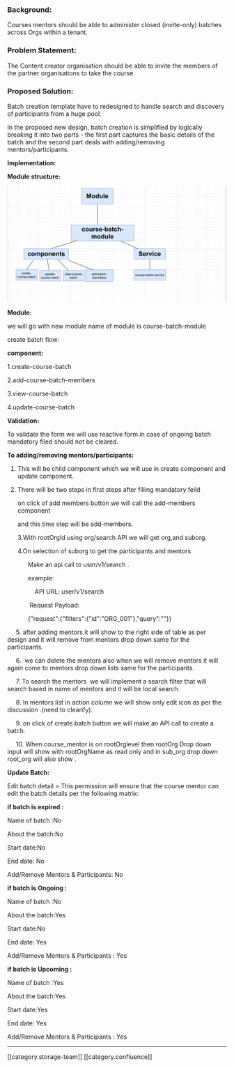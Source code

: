 
###  **Background:** 

Courses mentors should be able to administer closed (invite-only) batches across Orgs within a tenant.

### Problem Statement:
The Content creator organisation should be able to invite the members of the partner organisations to take the course.




### Proposed Solution:


Batch creation template have to redesigned to handle search and discovery of participants from a huge pool.

In the proposed new design, batch creation is simplified by logically breaking it into two parts - the first part captures the basic details of the batch and the second part deals with adding/removing mentors/participants. 

 **Implementation:** 



 **Module structure:** 



![](images/storage/Screenshot.png)



 **Module:** 

we will go with new module name of module is course-batch-module

create batch flow:

 **component:** 

1.create-course-batch

2.add-course-batch-members

3.view-course-batch

4.update-course-batch

 **Validation:** 

To validate the form we will use reactive form.in case of ongoing batch mandatory filed should not be cleared.

 **To adding/removing mentors/participants:** 


1. This will be child component which we will use in create component and update component.
1. There will be two steps in first steps after filling mandatory feild

    on click of add members button we will call the add-members component

    and this time step will be add-members.

      3.With rootOrgId using org/search API we will get org,and suborg.

      4.On selection of suborg to get the participants and mentors 

            Make an api call to user/v1/search .

            example: 

                API URL: user/v1/search

             Request Payload: 

            {"request":{"filters":{"id":"ORG_001"},"query":""}}

     5. after adding mentors it will show to the right side of table as per design and it will remove from mentors drop down same for the participants.

     6.  we can delete the mentors also when we will remove mentors it will again come to mentors drop down lists same for the participants.

     7. To search the mentors  we will implement a search filter that will search based in name of mentors and it will be local search.

     8. In mentors list in action column we will show only edit icon as per the discussion .(need to clearify).

     9. on click of create batch button we will make an API call to create a batch.

     10. When course_mentor is on rootOrglevel then rootOrg Drop down input will show with rootOrgName as read only and in sub_org drop down root_org will also show .



 **Update Batch:** 

Edit batch detail > This permission will ensure that the course mentor can edit the batch details per the following matrix:

 **if batch is expired :** 

Name of batch :No

About the batch:No

Start date:No

End date: No

Add/Remove Mentors & Participants: No

 **if batch is Ongoing :** 

Name of batch :No

About the batch:Yes

Start date:No

End date: Yes

Add/Remove Mentors & Participants : Yes

 **if batch is Upcoming :** 

Name of batch :Yes

About the batch:Yes

Start date:Yes

End date: Yes

Add/Remove Mentors & Participants : Yes















*****

[[category.storage-team]] 
[[category.confluence]] 
